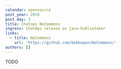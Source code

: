 ```yaml
---
calendar: opensource
post_year: 2019
post_day: 3
title: Chatops NoCommons
ingress: ChatOps release av java-biblioteker
links:
  - title: NoCommons
    url: 'https://github.com/bekkopen/NoCommons/'
authors: []
---
```

TODO
